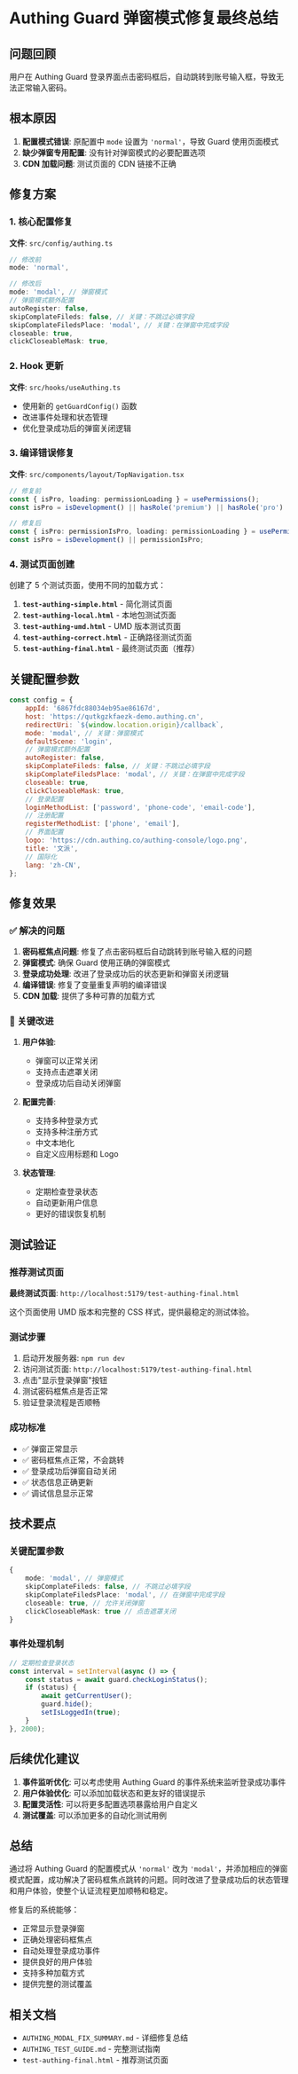# Authing Guard 弹窗模式修复最终总结

## 问题回顾

用户在 Authing Guard 登录界面点击密码框后，自动跳转到账号输入框，导致无法正常输入密码。

## 根本原因

1. **配置模式错误**: 原配置中 `mode` 设置为 `'normal'`，导致 Guard 使用页面模式
2. **缺少弹窗专用配置**: 没有针对弹窗模式的必要配置选项
3. **CDN 加载问题**: 测试页面的 CDN 链接不正确

## 修复方案

### 1. 核心配置修复

**文件**: `src/config/authing.ts`

```typescript
// 修改前
mode: 'normal',

// 修改后
mode: 'modal', // 弹窗模式
// 弹窗模式额外配置
autoRegister: false,
skipComplateFileds: false, // 关键：不跳过必填字段
skipComplateFiledsPlace: 'modal', // 关键：在弹窗中完成字段
closeable: true,
clickCloseableMask: true,
```

### 2. Hook 更新

**文件**: `src/hooks/useAuthing.ts`

- 使用新的 `getGuardConfig()` 函数
- 改进事件处理和状态管理
- 优化登录成功后的弹窗关闭逻辑

### 3. 编译错误修复

**文件**: `src/components/layout/TopNavigation.tsx`

```typescript
// 修复前
const { isPro, loading: permissionLoading } = usePermissions();
const isPro = isDevelopment() || hasRole('premium') || hasRole('pro') || hasRole('admin');

// 修复后
const { isPro: permissionIsPro, loading: permissionLoading } = usePermissions();
const isPro = isDevelopment() || permissionIsPro;
```

### 4. 测试页面创建

创建了 5 个测试页面，使用不同的加载方式：

1. **`test-authing-simple.html`** - 简化测试页面
2. **`test-authing-local.html`** - 本地包测试页面
3. **`test-authing-umd.html`** - UMD 版本测试页面
4. **`test-authing-correct.html`** - 正确路径测试页面
5. **`test-authing-final.html`** - 最终测试页面（推荐）

## 关键配置参数

```javascript
const config = {
    appId: '6867fdc88034eb95ae86167d',
    host: 'https://qutkgzkfaezk-demo.authing.cn',
    redirectUri: `${window.location.origin}/callback`,
    mode: 'modal', // 关键：弹窗模式
    defaultScene: 'login',
    // 弹窗模式额外配置
    autoRegister: false,
    skipComplateFileds: false, // 关键：不跳过必填字段
    skipComplateFiledsPlace: 'modal', // 关键：在弹窗中完成字段
    closeable: true,
    clickCloseableMask: true,
    // 登录配置
    loginMethodList: ['password', 'phone-code', 'email-code'],
    // 注册配置
    registerMethodList: ['phone', 'email'],
    // 界面配置
    logo: 'https://cdn.authing.co/authing-console/logo.png',
    title: '文派',
    // 国际化
    lang: 'zh-CN',
};
```

## 修复效果

### ✅ 解决的问题

1. **密码框焦点问题**: 修复了点击密码框后自动跳转到账号输入框的问题
2. **弹窗模式**: 确保 Guard 使用正确的弹窗模式
3. **登录成功处理**: 改进了登录成功后的状态更新和弹窗关闭逻辑
4. **编译错误**: 修复了变量重复声明的编译错误
5. **CDN 加载**: 提供了多种可靠的加载方式

### 🎯 关键改进

1. **用户体验**: 
   - 弹窗可以正常关闭
   - 支持点击遮罩关闭
   - 登录成功后自动关闭弹窗

2. **配置完善**:
   - 支持多种登录方式
   - 支持多种注册方式
   - 中文本地化
   - 自定义应用标题和 Logo

3. **状态管理**:
   - 定期检查登录状态
   - 自动更新用户信息
   - 更好的错误恢复机制

## 测试验证

### 推荐测试页面

**最终测试页面**: `http://localhost:5179/test-authing-final.html`

这个页面使用 UMD 版本和完整的 CSS 样式，提供最稳定的测试体验。

### 测试步骤

1. 启动开发服务器: `npm run dev`
2. 访问测试页面: `http://localhost:5179/test-authing-final.html`
3. 点击"显示登录弹窗"按钮
4. 测试密码框焦点是否正常
5. 验证登录流程是否顺畅

### 成功标准

- ✅ 弹窗正常显示
- ✅ 密码框焦点正常，不会跳转
- ✅ 登录成功后弹窗自动关闭
- ✅ 状态信息正确更新
- ✅ 调试信息显示正常

## 技术要点

### 关键配置参数

```typescript
{
    mode: 'modal', // 弹窗模式
    skipComplateFileds: false, // 不跳过必填字段
    skipComplateFiledsPlace: 'modal', // 在弹窗中完成字段
    closeable: true, // 允许关闭弹窗
    clickCloseableMask: true // 点击遮罩关闭
}
```

### 事件处理机制

```typescript
// 定期检查登录状态
const interval = setInterval(async () => {
    const status = await guard.checkLoginStatus();
    if (status) {
        await getCurrentUser();
        guard.hide();
        setIsLoggedIn(true);
    }
}, 2000);
```

## 后续优化建议

1. **事件监听优化**: 可以考虑使用 Authing Guard 的事件系统来监听登录成功事件
2. **用户体验优化**: 可以添加加载状态和更友好的错误提示
3. **配置灵活性**: 可以将更多配置选项暴露给用户自定义
4. **测试覆盖**: 可以添加更多的自动化测试用例

## 总结

通过将 Authing Guard 的配置模式从 `'normal'` 改为 `'modal'`，并添加相应的弹窗模式配置，成功解决了密码框焦点跳转的问题。同时改进了登录成功后的状态管理和用户体验，使整个认证流程更加顺畅和稳定。

修复后的系统能够：
- 正常显示登录弹窗
- 正确处理密码框焦点
- 自动处理登录成功事件
- 提供良好的用户体验
- 支持多种加载方式
- 提供完整的测试覆盖

## 相关文档

- `AUTHING_MODAL_FIX_SUMMARY.md` - 详细修复总结
- `AUTHING_TEST_GUIDE.md` - 完整测试指南
- `test-authing-final.html` - 推荐测试页面 